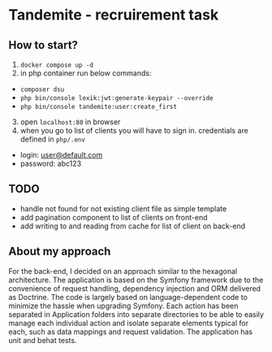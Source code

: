 # Tandemite - recruirement task

## How to start?
1) `docker compose up -d`
2) in php container run below commands:
* `composer dsu`
* `php bin/console lexik:jwt:generate-keypair --override`
* `php bin/console tandemite:user:create_first`
3) open `localhost:80` in browser
4) when you go to list of clients you will have to sign in. credentials are defined in `php/.env`
* login: user@default.com
* password: abc123

## TODO
* handle not found for not existing client file as simple template
* add pagination component to list of clients on front-end
* add writing to and reading from cache for list of client on back-end

## About my approach
For the back-end, I decided on an approach similar to the hexagonal architecture. The application is based on the Symfony framework due to the convenience of request handling, dependency injection and ORM delivered as Doctrine. The code is largely based on language-dependent code to minimize the hassle when upgrading Symfony. Each action has been separated in Application folders into separate directories to be able to easily manage each individual action and isolate separate elements typical for each, such as data mappings and request validation. The application has unit and behat tests.
